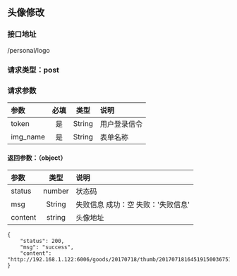 ## 头像修改
### 接口地址
/personal/logo
### 请求类型：post
### 请求参数
| 参数 | 必填 | 类型 | 说明 |
|:---|:---:|:---:|:---|
| token | 是 | String | 用户登录信令 |
| img_name | 是 | String | 表单名称 |
####  返回参数：（object）
|参数 |  类型 | 说明|
| :--- |:---:| :---|
| status | number | 状态码  |
| msg | String | 失败信息   成功：空   失败：'失败信息'|
| content | string | 头像地址 |
```
{
    "status": 200,
    "msg": "success",
    "content": "http://192.168.1.122:6006/goods/20170718/thumb/201707181645191500367519172.jpg"
}
```